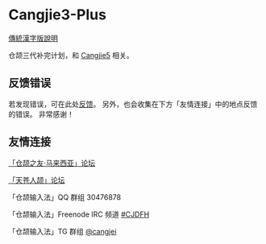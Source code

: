 # Cangjie3-Plus

[傳統漢字版說明](https://github.com/Arthurmcarthur/Cangjie3-Plus/blob/master/README.md)

仓颉三代补完计划，和 [Cangjie5](https://github.com/Jackchows/Cangjie5) 相关。

## 反馈错误

若发现错误，可在此处[反馈](https://github.com/Arthurmcarthur/Cangjie3-Plus/issues/new)。
另外，也会收集在下方「友情连接」中的地点反馈的错误。
非常感谢！

## 友情连接
[「仓颉之友·马来西亚」论坛](http://www.chinesecj.com/forum/forum.php)

[「天苍人颉」论坛](http://ejsoon.win/phpbb/)

「仓颉输入法」QQ 群组 30476878

「仓颉输入法」Freenode IRC 频道 [#CJDFH](https://webchat.freenode.net/?channels=%23CJDFH)

「仓颉输入法」TG 群组 [@cangjei](https://t.me/cangjei)